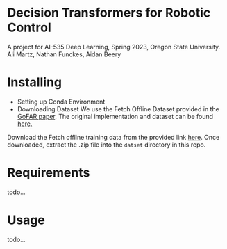 # Decision Transformers for Robotic Control 

A project for AI-535 Deep Learning, Spring 2023, Oregon State University.
Ali Martz, Nathan Funckes, Aidan Beery

# Installing
- Setting up Conda Environment
- Downloading Dataset
We use the Fetch Offline Dataset provided in the [GoFAR paper](https://arxiv.org/abs/2206.03023). The original implementation and dataset can be found [here.](https://github.com/JasonMa2016/GoFAR)

Download the Fetch offline training data from the provided link [here](). Once downloaded, extract the .zip file into the `datset` directory in this repo.

# Requirements
todo...

# Usage
todo...
